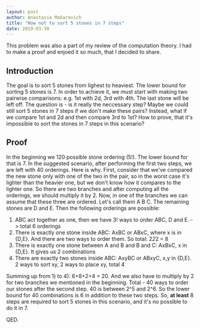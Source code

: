 ```yaml
---
layout: post
author: Anastasia Makarevich
title: "How not to sort 5 stones in 7 steps"
date: 2019-03-30
---
```


This problem was also a part of my review of the computation theory. I had to make a proof and enjoed it so much, 
that I decided to share.

<h2>Introduction</h2>

The goal is to sort 5 stones from lighest to heaviest. The lower bound for sorting 5 stones is 7. In order to achieve it, we must start with making two pairwise comparisons: e.g. 1st with 2d,
3rd with 4th. The last stone will be left off. The question is - is it really the neccessary step? Maybe we could still sort 5 stones
in 7 steps if we don't make these pairs? Instead, what if we compare 1st and 2d and then compare 3rd to 1st? How to prove, that
it's impossible to sort the stones in 7 steps in this scenario? 


<h2>Proof</h2> 

In the beginning we 120 possible stone ordering (5!). The lower bound for that is 7. In the suggested scenario, after performing
the first two steps, we are left with 40 orderings. Here is why. First, consider that we've compared the new stone only with one of the
two in the pair, so in the worst case it's lighter than the heavier one, but we don't know how it compares to the lighter one. So there 
are two branches and after computing all the orderings, we should multiply it by 2. Now, in one of the branches we can assume
that these three are ordered. Let's call them A B C. The remaining stones are D and E. 
Then the following orderings are possible: 

1) ABC act together as one, then we have 3! ways to order ABC, D and E. -> total 6 orderings 
2) There is exactly one stone inside ABC: AxBC or ABxC, where x is in {D,E}. And there are two ways to order them. So total: 2*2*2 = 8
3) There is exactly one stone between A and B and B and C: AxBxC, x in {D,E}. It gives us 2 combinations
4) There are exactly two stones inside ABC: AxyBC or ABxyC, x,y in {D,E}. 2 ways to sort xy, 2 ways to place xy, total 4

Summing up from 1) to 4): 6+8+2+4 = 20. And we also have to multiply by 2 for two branches we mentioned in the beginning. Total - 40 
ways to order our stones after the second step. 40 is between 2^5 and 2^6. So the lower bound for 40 combinations is 6 in addition
to these two steps. So, **at least** 8 steps are required to sort 5 stones in this scenario, and it's no possible to do it in 7. 

QED.


